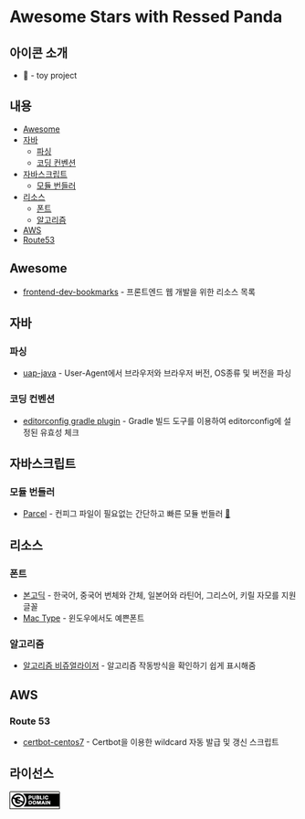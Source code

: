 Awesome Stars with Ressed Panda
=============

## 아이콘 소개
 - :rocket: - toy project

## 내용
 - [Awesome](#Awesome)
 - [자바](#자바)
   - [파싱](#파싱)
   - [코딩 컨벤션](#코딩-컨벤션)
 - [자바스크립트](#자바스크립트)
   - [모듈 번들러](#모듈-번들러)
 - [리소스](#리소스)
   - [폰트](#폰트)
   - [알고리즘](#알고리즘)
 - [AWS](#AWS)
  - [Route53](#Route53)

## Awesome
 - [frontend-dev-bookmarks](https://github.com/dypsilon/frontend-dev-bookmarks) - 프론트엔드 웹 개발을 위한 리소스 목록
 
## 자바
### 파싱
 - [uap-java](https://github.com/ua-parser/uap-java) - User-Agent에서 브라우저와 브라우저 버전, OS종류 및 버전을 파싱
### 코딩 컨벤션
 - [editorconfig gradle plugin](https://github.com/ec4j/editorconfig-gradle-plugin#basic-usage) - Gradle 빌드 도구를 이용하여 editorconfig에 설정된 유효성 체크

## 자바스크립트
### 모듈 번들러
 - [Parcel](https://github.com/parcel-bundler/parcel) - 컨피그 파일이 필요없는 간단하고 빠른 모듈 번들러 [:rocket:](https://github.com/ressedpanda-archive/parcel-vue2-webapp)
 
## 리소스
### 폰트
 - [본고딕](https://github.com/adobe-fonts/source-han-sans) - 한국어, 중국어 번체와 간체, 일본어와 라틴어, 그리스어, 키릴 자모를 지원 글꼴
 - [Mac Type](https://github.com/snowie2000/mactype) - 윈도우에서도 예쁜폰트
### 알고리즘
 - [알고리즘 비쥬얼라이저](https://github.com/algorithm-visualizer/algorithm-visualizer) - 알고리즘 작동방식을 확인하기 쉽게 표시해줌

## AWS
### Route 53
 - [certbot-centos7](https://github.com/kimsejun2000/certbot-centos7) - Certbot을 이용한 wildcard 자동 발급 및 갱신 스크립트

## 라이선스
![CC0](./media/cc0.png)
